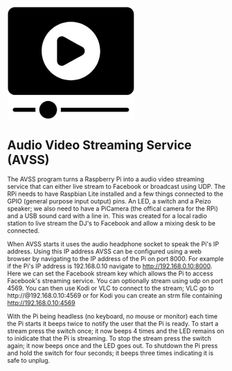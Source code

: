 ![AVSS logo](https://github.com/PhantomRaspberryBlower/repository.prb-avss/blob/master/.av_stream/icon.png)

Audio Video Streaming Service (AVSS)
====================================

The AVSS program turns a Raspberry Pi into a audio video streaming service that can either live stream to Facebook or broadcast using UDP. The RPi needs to have Raspbian Lite installed and a few things connected to the GPIO (general purpose input output) pins. An LED, a switch and a Peizo speaker; we also need to have a PiCamera (the offical camera for the RPi) and a USB sound card with a line in. This was created for a local radio station to live stream the DJ's to Facebook and allow a mixing desk to be connected.

When AVSS starts it uses the audio headphone socket to speak the Pi's IP address. Using this IP address AVSS can be configured using a web browser by navigating to the IP address of the Pi on port 8000. For example if the Pi's IP address is 192.168.0.10 navigate to http://192.168.0.10:8000. Here we can set the Facebook stream key which allows the Pi to access Facebook's streaming service. You can optionally stream using udp on port 4569. You can then use Kodi or VLC to connect to the stream;  VLC go to http://@192.168.0.10:4569 or for Kodi you can create an strm file containing http://192.168.0.10:4569

With the Pi being headless (no keyboard, no mouse or monitor) each time the Pi starts it beeps twice to notify the user that the Pi is ready. To start a stream press the switch once; it now beeps 4 times and the LED remains on to inidicate that the Pi is streaming. To stop the stream press the switch again; it now beeps once and the LED goes out. To shutdown the Pi press and hold the switch for four seconds; it beeps three times indicating it is safe to unplug.